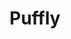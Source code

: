 ---
layout: project
title:  "Puffly"
description: "Fun and cute flash messages for your Ruby on Rails application."
stack: "Ruby and CSS"
source: "https://github.com/kevyder/puffly"
order: 4
---